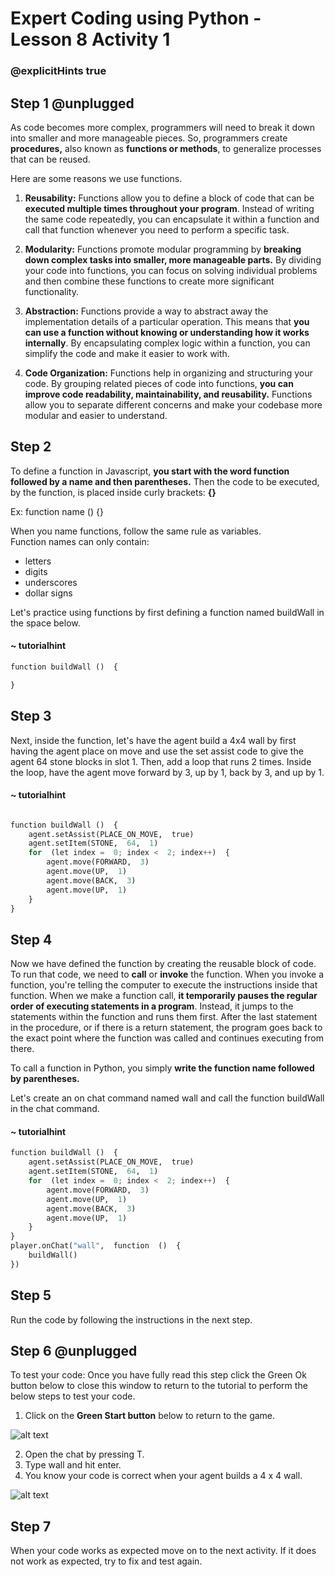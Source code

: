 # Expert Coding using Python - Lesson 8 Activity 1
### @explicitHints true

## Step 1 @unplugged

As code becomes more complex, programmers will need to break it down into smaller and more manageable pieces. So, programmers create **procedures,** also known as **functions or methods**, to generalize processes that can be reused. 

Here are some reasons we use functions. 

1.  **Reusability:** Functions allow you to define a block of code that can be **executed multiple times throughout your program**. Instead of writing the same code repeatedly, you can encapsulate it within a function and call that function whenever you need to perform a specific task.
    
2.  **Modularity:** Functions promote modular programming by **breaking down complex tasks into smaller, more manageable parts.** By dividing your code into functions, you can focus on solving individual problems and then combine these functions to create more significant functionality.
    
3.  **Abstraction:** Functions provide a way to abstract away the implementation details of a particular operation. This means that **you can use a function without knowing or understanding how it works internally**. By encapsulating complex logic within a function, you can simplify the code and make it easier to work with.
    
4.  **Code Organization:** Functions help in organizing and structuring your code. By grouping related pieces of code into functions, **you can improve code readability, maintainability, and reusability.** Functions allow you to separate different concerns and make your codebase more modular and easier to understand.
 

## Step 2 

To define a function in Javascript, **you start with the word function followed by a name and then parentheses.**  Then the code to be executed, by the function, is placed inside curly brackets: **{}**

Ex: function name () {}

When you name functions, follow the same rule as variables.  
Function names can only contain:

 - letters
 - digits
 - underscores
 - dollar signs

Let's practice using functions by first defining a function named buildWall in the space below. 

#### ~ tutorialhint

```python
function buildWall ()  {

}

```


## Step 3

Next, inside the function, let's have the agent build a 4x4 wall by first having the agent place on move and use the set assist code to give the agent 64 stone blocks in slot 1.  Then, add a loop that runs 2 times. Inside the loop, have the agent move forward by 3, up by 1, back by 3, and up by 1. 

#### ~ tutorialhint

```python

function buildWall ()  {
	agent.setAssist(PLACE_ON_MOVE,  true)
	agent.setItem(STONE,  64,  1)
	for  (let index =  0; index <  2; index++)  {
		agent.move(FORWARD,  3)
		agent.move(UP,  1)
		agent.move(BACK,  3)
		agent.move(UP,  1)
	}
}

```

## Step 4

Now we have defined the function by creating the reusable block of code.  To run that code, we need to **call** or **invoke** the function.  When you invoke a function, you're telling the computer to execute the instructions inside that function. When we make a function call, **it temporarily pauses the regular order of executing statements in a program**. Instead, it jumps to the statements within the function and runs them first. After the last statement in the procedure, or if there is a return statement, the program goes back to the exact point where the function was called and continues executing from there.

To call a function in Python, you simply **write the function name followed by parentheses.** 

Let's create an on chat command named wall and call the function buildWall in the chat command. 

#### ~ tutorialhint

```python
function buildWall ()  {
	agent.setAssist(PLACE_ON_MOVE,  true)
	agent.setItem(STONE,  64,  1)
	for  (let index =  0; index <  2; index++)  {
		agent.move(FORWARD,  3)
		agent.move(UP,  1)
		agent.move(BACK,  3)
		agent.move(UP,  1)
	}
}
player.onChat("wall",  function  ()  {
	buildWall()
})

```

## Step 5

Run the code by following the instructions in the next step.


## Step 6 @unplugged
To test your code:
Once you have fully read this step click the Green Ok button below to close this window to return to the tutorial to perform the below steps to test your code.

1. Click on the **Green Start button** below to return to the game.

  

![alt text](https://expertjs.codingcredentials.com/Lesson1/1.1/1.JPG?raw=true  "Start")

2. Open the chat by pressing T. 
3. Type wall and hit enter. 
4. You know your code is correct when your agent builds a 4 x 4 wall. 

![alt text](https://expertjs.codingcredentials.com/Lesson8/8.1/8.1.png?raw=true  "code")

## Step 7

When your code works as expected move on to the next activity.
If it does not work as expected, try to fix and test again.

